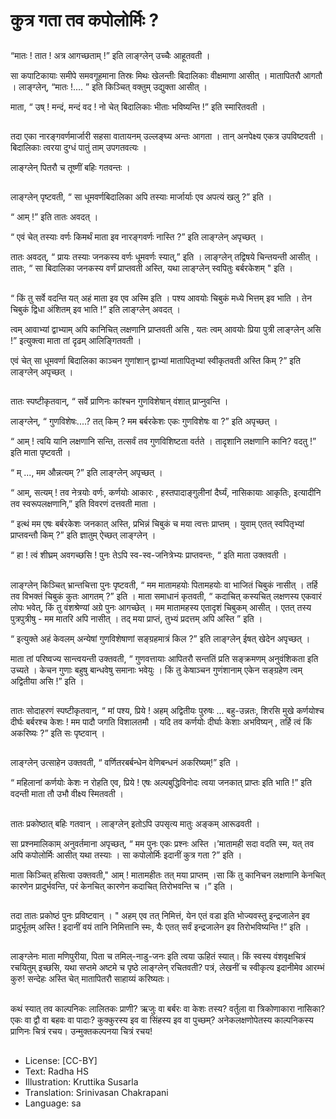 # कुत्र गता तव कपोलोर्मिः ?

##
“मातः ! तात ! अत्र आगच्छताम् !” इति लाङ्ग्लेन् उच्चैः आहूतवती ।

सा कपाटिकायाः समीपे समवगूहमाना तिस्रः मिथः खेलन्तीः बिदालिकाः वीक्षमाणा
आसीत् । मातापितरौ आगतौ । लाङ्ग्लेन्, “मातः !.... ” इति किञ्चित् वक्तुम् उद्युक्ता आसीत् ।

माता, “ उष् ! मन्दं, मन्दं वद ! नो चेत् बिदालिकाः भीताः भविष्यन्ति !” इति स्मारितवती ।

##
तदा एका नारङ्गवर्णमार्जारी सहसा वातायनम् उल्लङ्घ्य अन्तः आगता । तान्
अनपेक्ष्य एकत्र उपविष्टवती । बिदालिकाः त्वरया दुग्धं पातुं ताम्
उपगतवत्यः ।

लाङ्ग्लेन् पितरौ च तूष्णीं बहिः गतवन्तः ।

##
लाङ्ग्लेन् पृष्टवती, “ सा धूमवर्णबिदालिका अपि तस्याः मार्जार्याः एव अपत्यं खलु ?” इति ।

“ आम् !” इति तातः अवदत् ।

“ एवं चेत् तस्याः वर्णः किमर्थं माता इव नारङ्गवर्णः नास्ति ?” इति
लाङ्ग्लेन् अपृच्छत् ।

तातः अवदत्, “ प्रायः तस्याः जनकस्य वर्णः धूमवर्णः स्यात्,” इति ।
लाङ्ग्लेन् तद्विषये चिन्तयन्ती आसीत् । तातः, “ सा बिदालिका जनकस्य वर्णं प्राप्तवती अस्ति, यथा लाङ्ग्लेन् स्वपितुः बर्बरकेशम् " इति ।

##
“ किं तु सर्वे वदन्ति यत् अहं माता इव एव अस्मि इति । पश्य आवयोः
चिबुकं मध्ये भित्तम् इव भाति । तेन चिबुकं द्विधा अंशितम् इव भाति !”
इति लाङ्ग्लेन् अवदत् ।

त्वम् आवाभ्यां द्वाभ्याम् अपि कानिचित् लक्षणानि प्राप्तवती असि , यतः त्वम् आवयोः प्रिया पुत्री लाङ्ग्लेन् असि !” इत्युक्त्वा माता तां दृढम् आलिङ्गितवती ।

एवं चेत् सा धूमवर्णा बिदालिका काञ्चन गुणांशान् द्वाभ्यां मातापितृभ्यां स्वीकृतवती अस्ति किम् ?” इति लाङ्ग्लेन् अपृच्छत् ।

##
तातः स्पष्टीकृतवान्, “ सर्वे प्राणिनः कांश्चन गुणविशेषान् वंशात्
प्राप्नुवन्ति ।

लाङ्ग्लेन्, “ गुणविशेषः....? तत् किम् ? मम बर्बरकेशः एकः गुणविशेषः वा ?”
इति अपृच्छत् ।

“ आम् ! त्वयि यानि लक्षणानि सन्ति, तत्सर्वं तव गुणविशिष्टता वर्तते ।
तादृशानि लक्षणानि कानि? वदतु !” इति माता पृष्टवती ।

“ म् ..., मम औन्नत्यम् ?” इति लाङ्ग्लेन् अपृच्छत् ।

“ आम्, सत्यम् ! तव नेत्रयोः वर्णः, कर्णयोः आकारः , हस्तपादाङ्गुलीनां
दैर्घ्यं, नासिकायाः आकृतिः, इत्यादीनि तव स्वरूपलक्षणानि,” इति विवरणं
दत्तवती माता ।

“ इत्थं मम एषः बर्बरकेशः जनकात् अस्ति, प्रभिन्नं चिबुकं च मया त्वत्तः
प्राप्तम् । युवाम् एतत् स्वपितृभ्यां प्राप्तवन्तौ किम् ?” इति ज्ञातुम्
ऐच्छत् लाङ्ग्लेन् ।

“ हा ! त्वं शीघ्रम् अवगच्छसि ! पुनः तेऽपि स्व-स्व-जनित्रेभ्यः
प्राप्तवन्तः, “ इति माता उक्तवती ।

##
##
लाङ्ग्लेन् किञ्चित् भ्रान्तचित्ता पुनः पृष्टवती, “ मम मातामहयोः
पितामहयोः वा भाजितं चिबुकं नासीत् । तर्हि तव विभक्तं चिबुकं कुतः आगतम्
  ?” इति ।
माता समाधानं कृतवती, “ कदाचित् कस्यचित् लक्षणस्य एकवारं लोपः भवेत्, किं
तु वंशश्रेण्यां अग्रे पुनः आगच्छेत् । मम मातामहस्य एतादृशं चिबुकम्
आसीत् । एतत् तस्य पुत्रपुत्रीषु - मम मातरि अपि नासीत् । तद् मया
प्राप्तं, तुभ्यं प्रदत्तम् अपि अस्ति ” इति ।

“ इत्युक्ते अहं केवलम् अन्येषां गुणविशेषाणां सङ्ग्रहमात्रं किल ?” इति
लाङ्ग्लेन् ईषत् खेदेन अपृच्छत् ।

माता तां परिष्वज्य सान्त्वयन्ती उक्तवती, “ गुणवत्तायाः आपितरौ सन्ततिं
प्रति सङ्क्रमणम् अनुवंशिकता इति उच्यते । केचन गुणाः बहुषु बान्धवेषु
समानाः भवेयुः । किं तु केषाञ्चन गुणंशानाम् एकेन सङ्ग्रहेण त्वम्
अद्वितीया असि !” इति ।

##
तातः सोदाहरणं स्पष्टीकृतवान्, “ मां पश्य, प्रिये ! अहम् अद्वितीयः
पुरुषः ... बहु-उन्नतः, शिरसि मुखे कर्णयोश्च दीर्घः बर्बरश्च केशः ! मम
पादौ जगति विशालतमौ । यदि तव कर्णयोः दीर्घाः केशाः अभविष्यन् , तर्हि त्वं किं अकरिष्यः ?” इति सः पृष्टवान् ।

##
लाङ्ग्लेन्  उत्साहेन उक्तवती, “ वर्णितरबर्बन्धेन वेणिबन्धनं
अकरिष्यम्!” इति ।

“ महिलानां कर्णयोः केशः न रोहति एव, प्रिये ! एषः अल्पबुद्धिविनोदः त्वया
जनकात् प्राप्तः इति भाति !” इति वदन्ती माता तौ उभौ वीक्ष्य स्मितवती ।

##
तातः प्रकोष्ठात् बहिः गतवान् । लाङ्ग्लेन् इतोऽपि उपसृत्य मातुः
अङ्कम् आरूढवती ।

सा प्रश्नमालिकाम् अनुवर्तमाना अपृच्छत्, “ मम पुनः एकः प्रश्नः अस्ति ।’मातामही सदा वदति स्म, यत् तव अपि कपोलोर्मिः आसीत् यथा तस्याः । सा कपोलोर्मिः इदानीं कुत्र गता ?” इति ।

माता किञ्चित् हसित्वा उक्तवती," आम् ! मातामहीतः तत् मया प्राप्तम् ।सा किं तु कानिचन लक्षणानि केनचित् कारणेन प्रादुर्भवन्ति, परं केनचित्
कारणेन कदाचित् तिरोभवन्ति च ।” इति ।

##
तदा तातः प्रकोष्ठं पुनः प्रविष्टवान् । " अहम् एव तत् निमित्तं, येन
एतं वडा इति भोज्यवस्तु इन्द्रजालेन इव प्रादुर्भूतम् अस्ति ! इदानीं वयं
तानि निमित्तानि स्मः, यैः एतत् सर्वं इन्द्रजालेन इव तिरोभविष्यन्ति !”
इति ।

##
लाङ्ग्लेनः माता मणिपुरीया, पिता च तमिल्-नाडु-जनः इति त्वया ऊहितं स्यात्।
किं स्वस्य वंशवृक्षचित्रं रचयितुम् इच्छसि, यथा सप्तमे अष्टमे च पृष्ठे लाङ्ग्लेन् रचितवती? पत्रं, लेखनीं च स्वीकृत्य इदानीमेव आरम्भं कुरु!
सन्देहः अस्ति चेत् मातापितरौ साहाय्यं करिष्यतः।

##
कथं स्यात् तव काल्पनिकः लालितकः प्राणी?
ऋजुः वा बर्बरः वा केशः तस्य? वर्तुला वा त्रिकोणाकारा नासिका? एकः वा द्वौ
वा बहवः वा पादाः? कुक्कुरस्य इव वा सिंहस्य इव वा पुच्छम्?
अनेकलक्षणोपेतस्य काल्पनिकस्य प्राणिनः चित्रं रचय। उन्मुक्तकल्पनया चित्रं
रचय!

##
* License: [CC-BY]
* Text: Radha HS
* Illustration: Kruttika Susarla
* Translation: Srinivasan Chakrapani
* Language: sa
